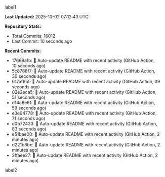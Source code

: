 
label1 
<!-- ACTIVITY_START -->
**Last Updated:** 2025-10-02 07:12:43 UTC

**Repository Stats:**
- Total Commits: 16012
- Last Commit: 10 seconds ago

**Recent Commits:**
- 17669a1b: 🤖 Auto-update README with recent activity (GitHub Action, 10 seconds ago)
- 5c8788f7: 🤖 Auto-update README with recent activity (GitHub Action, 30 seconds ago)
- 617af85f: 🤖 Auto-update README with recent activity (GitHub Action, 39 seconds ago)
- 02e2eca5: 🤖 Auto-update README with recent activity (GitHub Action, 51 seconds ago)
- d14a6e6f: 🤖 Auto-update README with recent activity (GitHub Action, 59 seconds ago)
- e3e94778: 🤖 Auto-update README with recent activity (GitHub Action, 71 seconds ago)
- d0b72433: 🤖 Auto-update README with recent activity (GitHub Action, 83 seconds ago)
- e51bae00: 🤖 Auto-update README with recent activity (GitHub Action, 2 minutes ago)
- d221b8be: 🤖 Auto-update README with recent activity (GitHub Action, 2 minutes ago)
- 2ffaee27: 🤖 Auto-update README with recent activity (GitHub Action, 2 minutes ago)
<!-- ACTIVITY_END -->

label2
